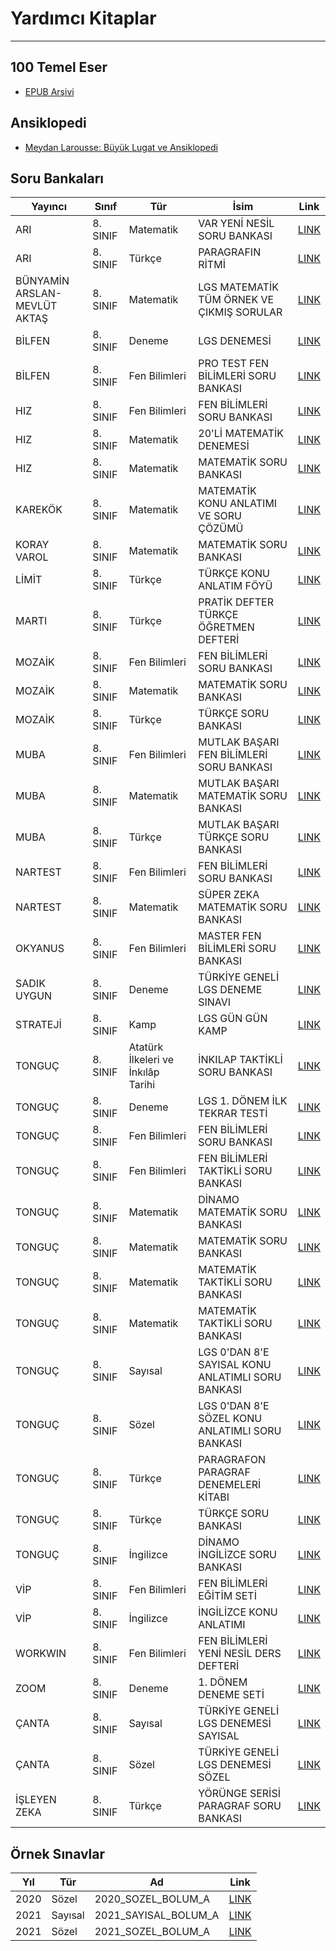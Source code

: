 # Yardımcı Kitaplar

---

## 100 Temel Eser
* [EPUB Arşivi](https://mega.nz/folder/dVskDS7S#vKdRFbzxzFSPytD0OcO_7A)

## Ansiklopedi
* [Meydan Larousse: Büyük Lugat ve Ansiklopedi](https://mega.nz/folder/eksQCD4I#TpgzLoUlKjCpssYEkV60oA)

## Soru Bankaları
| Yayıncı                      | Sınıf    | Tür                                | İsim                                                                                  | Link                                            |
| ---------------------------- | -------- | ---------------------------------- | ------------------------------------------------------------------------------------- | ----------------------------------------------- |
| ARI                          | 8. SINIF | Matematik                          | VAR YENİ NESİL SORU BANKASI                                                           | [LINK](https://disk.yandex.ru/i/efcokBrrViRn5A) |
| ARI                          | 8. SINIF | Türkçe                             | PARAGRAFIN RİTMİ                                                                      | [LINK](https://disk.yandex.ru/i/PaxGDlmgwm_R1g) |
| BÜNYAMİN ARSLAN-MEVLÜT AKTAŞ | 8. SINIF | Matematik                          | LGS MATEMATİK TÜM ÖRNEK VE ÇIKMIŞ SORULAR                                             | [LINK](https://disk.yandex.ru/i/r6VChcgbz9EyKw) |
| BİLFEN                       | 8. SINIF | Deneme                             | LGS DENEMESİ                                                                          | [LINK](https://disk.yandex.ru/d/HGpGYLefi1ye6A) |
| BİLFEN                       | 8. SINIF | Fen Bilimleri                      | PRO TEST FEN BİLİMLERİ SORU BANKASI                                                   | [LINK](https://disk.yandex.ru/i/TremTeIE8fR0fQ) |
| HIZ                          | 8. SINIF | Fen Bilimleri                      | FEN BİLİMLERİ SORU BANKASI                                                            | [LINK](https://disk.yandex.ru/i/wJNpsSgquSnCjw) |
| HIZ                          | 8. SINIF | Matematik                          | 20'Lİ MATEMATİK DENEMESİ                                                              | [LINK](https://disk.yandex.ru/i/90C1G57RcoVcnw) |
| HIZ                          | 8. SINIF | Matematik                          | MATEMATİK SORU BANKASI                                                                | [LINK](https://disk.yandex.ru/i/j6fjkFBa6qYkwQ) |
| KAREKÖK                      | 8. SINIF | Matematik                          | MATEMATİK KONU ANLATIMI VE SORU ÇÖZÜMÜ                                                | [LINK](https://disk.yandex.ru/i/05K0wqD9EPwCog) |
| KORAY VAROL                  | 8. SINIF | Matematik                          | MATEMATİK SORU BANKASI                                                                | [LINK](https://disk.yandex.ru/i/yhWvFLuxDlgICQ) |
| LİMİT                        | 8. SINIF | Türkçe                             | TÜRKÇE KONU ANLATIM FÖYÜ                                                              | [LINK](https://disk.yandex.ru/i/upr3JUl7QMJYOg) |
| MARTI                        | 8. SINIF | Türkçe                             | PRATİK DEFTER TÜRKÇE ÖĞRETMEN DEFTERİ                                                 | [LINK](https://disk.yandex.ru/i/DIGtjtcEBLi2NQ) |
| MOZAİK                       | 8. SINIF | Fen Bilimleri                      | FEN BİLİMLERİ SORU BANKASI                                                            | [LINK](https://disk.yandex.ru/i/MtpFDa-T5bMGfw) |
| MOZAİK                       | 8. SINIF | Matematik                          | MATEMATİK SORU BANKASI                                                                | [LINK](https://disk.yandex.ru/i/ZU8ZX5o2QUFouQ) |
| MOZAİK                       | 8. SINIF | Türkçe                             | TÜRKÇE SORU BANKASI                                                                   | [LINK](https://disk.yandex.ru/i/yBpQKWVvMnoVNw) |
| MUBA                         | 8. SINIF | Fen Bilimleri                      | MUTLAK BAŞARI FEN BİLİMLERİ SORU BANKASI                                              | [LINK](https://disk.yandex.ru/i/F7CJ2coP_UeNcA) |
| MUBA                         | 8. SINIF | Matematik                          | MUTLAK BAŞARI MATEMATİK SORU BANKASI                                                  | [LINK](https://disk.yandex.ru/i/iFEb1LcjWR_iQQ) |
| MUBA                         | 8. SINIF | Türkçe                             | MUTLAK BAŞARI TÜRKÇE SORU BANKASI                                                     | [LINK](https://disk.yandex.ru/i/W98K-nUf7EoG4A) |
| NARTEST                      | 8. SINIF | Fen Bilimleri                      | FEN BİLİMLERİ SORU BANKASI                                                            | [LINK](https://disk.yandex.ru/i/Psfx5RkY_WuWaA) |
| NARTEST                      | 8. SINIF | Matematik                          | SÜPER ZEKA MATEMATİK SORU BANKASI                                                     | [LINK](https://disk.yandex.ru/i/QQBucWa3f3yH7g) |
| OKYANUS                      | 8. SINIF | Fen Bilimleri                      | MASTER FEN BİLİMLERİ SORU BANKASI                                                     | [LINK](https://disk.yandex.ru/i/5AxuSFY1a2dMKg) |
| SADIK UYGUN                  | 8. SINIF | Deneme                             | TÜRKİYE GENELİ LGS DENEME SINAVI                                                      | [LINK](https://disk.yandex.ru/i/AYRUwMyxiZ0_GA) |
| STRATEJİ                     | 8. SINIF | Kamp                               | LGS GÜN GÜN KAMP                                                                      | [LINK](https://disk.yandex.ru/d/eBs57qWX9zlAyw) |
| TONGUÇ                       | 8. SINIF | Atatürk İlkeleri ve İnkılâp Tarihi | İNKILAP TAKTİKLİ SORU BANKASI                                                         | [LINK](https://disk.yandex.ru/i/H-cUCgP8ObqGvA) |
| TONGUÇ                       | 8. SINIF | Deneme                             | LGS 1. DÖNEM İLK TEKRAR TESTİ                                                         | [LINK](https://disk.yandex.ru/i/gA5zPg6a5m-r_g) |
| TONGUÇ                       | 8. SINIF | Fen Bilimleri                      | FEN BİLİMLERİ SORU BANKASI                                                            | [LINK](https://disk.yandex.ru/i/P4bCmEvtx2ry2Q) |
| TONGUÇ                       | 8. SINIF | Fen Bilimleri                      | FEN BİLİMLERİ TAKTİKLİ SORU BANKASI                                                   | [LINK](https://disk.yandex.ru/i/GVgjtCfdkJswDQ) |
| TONGUÇ                       | 8. SINIF | Matematik                          | DİNAMO MATEMATİK SORU BANKASI                                                         | [LINK](https://disk.yandex.ru/i/Frgv6TvJeyjIFA) |
| TONGUÇ                       | 8. SINIF | Matematik                          | MATEMATİK SORU BANKASI                                                                | [LINK](https://disk.yandex.ru/i/NuMIzbWOq6aVSw) |
| TONGUÇ                       | 8. SINIF | Matematik                          | MATEMATİK TAKTİKLİ SORU BANKASI                                                       | [LINK](https://disk.yandex.ru/i/z31Nt39cgclfnA) |
| TONGUÇ                       | 8. SINIF | Matematik                          | MATEMATİK TAKTİKLİ SORU BANKASI                                                       | [LINK](https://disk.yandex.ru/i/z31Nt39cgclfnA) |
| TONGUÇ                       | 8. SINIF | Sayısal                            | LGS 0'DAN 8'E SAYISAL KONU ANLATIMLI SORU BANKASI                                     | [LINK](https://disk.yandex.ru/i/Y77HUbAHH0CozA) |
| TONGUÇ                       | 8. SINIF | Sözel                              | LGS 0'DAN 8'E SÖZEL KONU ANLATIMLI SORU BANKASI                                       | [LINK](https://disk.yandex.ru/i/pXtSPp6LxYak1g) |
| TONGUÇ                       | 8. SINIF | Türkçe                             | PARAGRAFON PARAGRAF DENEMELERİ KİTABI                                                 | [LINK](https://disk.yandex.ru/i/GWHsTMPiDtlg1A) |
| TONGUÇ                       | 8. SINIF | Türkçe                             | TÜRKÇE SORU BANKASI                                                                   | [LINK](https://disk.yandex.ru/i/bVOYOca0_ts3HQ) |
| TONGUÇ                       | 8. SINIF | İngilizce                          | DİNAMO İNGİLİZCE SORU BANKASI                                                         | [LINK](https://disk.yandex.ru/i/Frgv6TvJeyjIFA) |
| VİP                          | 8. SINIF | Fen Bilimleri                      | FEN BİLİMLERİ EĞİTİM SETİ | [LINK](https://disk.yandex.ru/i/u_HBUy-93K-VYQ)             |
| VİP                          | 8. SINIF | İngilizce                          | İNGİLİZCE KONU ANLATIMI                                                               | [LINK](https://disk.yandex.ru/i/MxpATifSwq9NhA) |
| WORKWIN                      | 8. SINIF | Fen Bilimleri                      | FEN BİLİMLERİ YENİ NESİL DERS DEFTERİ | [LINK](https://disk.yandex.ru/i/oeW2lwHSe6b1KQ) |
| ZOOM                         | 8. SINIF | Deneme                             | 1. DÖNEM DENEME SETİ | [LINK](https://disk.yandex.ru/i/2hxyH454He9pag)                  |
| ÇANTA                        | 8. SINIF | Sayısal                            | TÜRKİYE GENELİ LGS DENEMESİ SAYISAL                                                   | [LINK](https://disk.yandex.ru/i/qZZMk4OWrdCdsQ) |
| ÇANTA                        | 8. SINIF | Sözel                              | TÜRKİYE GENELİ LGS DENEMESİ SÖZEL                                                     | [LINK](https://disk.yandex.ru/i/AYXpEf9NlfGGng) |
| İŞLEYEN ZEKA                 | 8. SINIF | Türkçe                             | YÖRÜNGE SERİSİ PARAGRAF SORU BANKASI                                                  | [LINK](https://disk.yandex.ru/i/XL2Uv1GnFhFT0w) |

## Örnek Sınavlar
| Yıl  | Tür     | Ad                   | Link                                                                                    |
| ---- | ------- | -------------------- | --------------------------------------------------------------------------------------- |
| 2020 | Sözel   | 2020_SOZEL_BOLUM_A   | [LINK](https://www.meb.gov.tr/meb_iys_dosyalar/2020_06/21195531_2020_sozel_bolum_a.pdf) |
| 2021 | Sayısal | 2021_SAYISAL_BOLUM_A | [LINK](https://cdn.eba.gov.tr/icerik/lgs/2021_SAYISAL_BOLUM_A_.pdf)                     |
| 2021 | Sözel   | 2021_SOZEL_BOLUM_A   | [LINK](https://cdn.eba.gov.tr/icerik/lgs/2021_SOZEL_BOLUM_A_.pdf)                       |